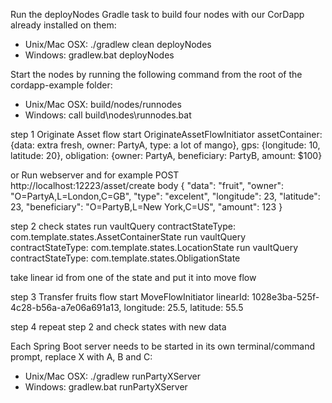 Run the deployNodes Gradle task to build four nodes with our CorDapp already installed on them:
- Unix/Mac OSX: ./gradlew clean deployNodes
- Windows: gradlew.bat deployNodes

Start the nodes by running the following command from the root of the cordapp-example folder:
- Unix/Mac OSX: build/nodes/runnodes
- Windows: call build\nodes\runnodes.bat


step 1 
Originate Asset
flow start OriginateAssetFlowInitiator assetContainer: {data: extra fresh, owner: PartyA, type: a lot of mango}, gps: {longitude: 10, latitude: 20}, obligation: {owner: PartyA, beneficiary: PartyB, amount: $100}

or Run webserver and for example
POST
http://localhost:12223/asset/create
body
{
	"data": "fruit",
    "owner": "O=PartyA,L=London,C=GB",
    "type": "excelent",
    "longitude": 23,
    "latitude": 23,
    "beneficiary": "O=PartyB,L=New York,C=US",
    "amount": 123
}

step 2
check states
run vaultQuery contractStateType: com.template.states.AssetContainerState
run vaultQuery contractStateType: com.template.states.LocationState
run vaultQuery contractStateType: com.template.states.ObligationState

take linear id from one of the state and put it into move flow

step 3
Transfer fruits
flow start MoveFlowInitiator linearId: 1028e3ba-525f-4c28-b56a-a7e06a691a13, longitude: 25.5, latitude: 55.5

step 4
repeat step 2 and check states with new data



Each Spring Boot server needs to be started in its own terminal/command prompt, replace X with A, B and C:
- Unix/Mac OSX: ./gradlew runPartyXServer
- Windows: gradlew.bat runPartyXServer


